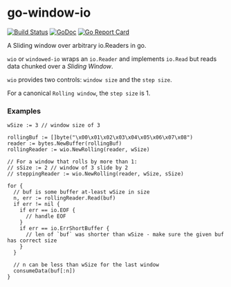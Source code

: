# go-window-io 

[![Build Status](https://travis-ci.org/urjitbhatia/go-window-io.svg?branch=master)](https://travis-ci.org/urjitbhatia/go-window-io)
[![GoDoc](https://godoc.org/github.com/urjitbhatia/go-window-io?status.svg)](https://godoc.org/github.com/urjitbhatia/go-window-io)
[![Go Report Card](https://goreportcard.com/badge/github.com/urjitbhatia/go-window-io)](https://goreportcard.com/report/github.com/urjitbhatia/go-window-io)

A Sliding window over arbitrary io.Readers in go.

`wio` or `windowed-io` wraps an `io.Reader` and implements `io.Read` but reads data chunked over a *Sliding Window*.

`wio` provides two controls: `window size` and the `step size`.

For a canonical `Rolling window`, the `step size` is 1.

### Examples

```golang
wSize := 3 // window size of 3

rollingBuf := []byte("\x00\x01\x02\x03\x04\x05\x06\x07\x08")
reader := bytes.NewBuffer(rollingBuf)
rollingReader := wio.NewRolling(reader, wSize)

// For a window that rolls by more than 1:
// sSize := 2 // window of 3 slide by 2
// steppingReader := wio.NewRolling(reader, wSize, sSize)

for {
  // buf is some buffer at-least wSize in size
  n, err := rollingReader.Read(buf)
  if err != nil {
    if err == io.EOF {
      // handle EOF
    }
    if err == io.ErrShortBuffer {
      // len of `buf` was shorter than wSize - make sure the given buf has correct size
    }
  }

  // n can be less than wSize for the last window
  consumeData(buf[:n])
}
```

